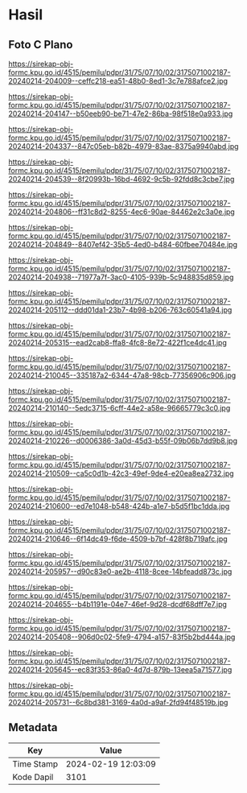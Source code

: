 # Hasil

## Foto C Plano

https://sirekap-obj-formc.kpu.go.id/4515/pemilu/pdpr/31/75/07/10/02/3175071002187-20240214-204009--ceffc218-ea51-48b0-8ed1-3c7e788afce2.jpg

https://sirekap-obj-formc.kpu.go.id/4515/pemilu/pdpr/31/75/07/10/02/3175071002187-20240214-204147--b50eeb90-be71-47e2-86ba-98f518e0a933.jpg

https://sirekap-obj-formc.kpu.go.id/4515/pemilu/pdpr/31/75/07/10/02/3175071002187-20240214-204337--847c05eb-b82b-4979-83ae-8375a9940abd.jpg

https://sirekap-obj-formc.kpu.go.id/4515/pemilu/pdpr/31/75/07/10/02/3175071002187-20240214-204539--8f20993b-16bd-4692-9c5b-92fdd8c3cbe7.jpg

https://sirekap-obj-formc.kpu.go.id/4515/pemilu/pdpr/31/75/07/10/02/3175071002187-20240214-204806--ff31c8d2-8255-4ec6-90ae-84462e2c3a0e.jpg

https://sirekap-obj-formc.kpu.go.id/4515/pemilu/pdpr/31/75/07/10/02/3175071002187-20240214-204849--8407ef42-35b5-4ed0-b484-60fbee70484e.jpg

https://sirekap-obj-formc.kpu.go.id/4515/pemilu/pdpr/31/75/07/10/02/3175071002187-20240214-204938--71977a7f-3ac0-4105-939b-5c948835d859.jpg

https://sirekap-obj-formc.kpu.go.id/4515/pemilu/pdpr/31/75/07/10/02/3175071002187-20240214-205112--ddd01da1-23b7-4b98-b206-763c60541a94.jpg

https://sirekap-obj-formc.kpu.go.id/4515/pemilu/pdpr/31/75/07/10/02/3175071002187-20240214-205315--ead2cab8-ffa8-4fc8-8e72-422f1ce4dc41.jpg

https://sirekap-obj-formc.kpu.go.id/4515/pemilu/pdpr/31/75/07/10/02/3175071002187-20240214-210045--335187a2-6344-47a8-98cb-77356906c906.jpg

https://sirekap-obj-formc.kpu.go.id/4515/pemilu/pdpr/31/75/07/10/02/3175071002187-20240214-210140--5edc3715-6cff-44e2-a58e-96665779c3c0.jpg

https://sirekap-obj-formc.kpu.go.id/4515/pemilu/pdpr/31/75/07/10/02/3175071002187-20240214-210226--d0006386-3a0d-45d3-b55f-09b06b7dd9b8.jpg

https://sirekap-obj-formc.kpu.go.id/4515/pemilu/pdpr/31/75/07/10/02/3175071002187-20240214-210509--ca5c0d1b-42c3-49ef-9de4-e20ea8ea2732.jpg

https://sirekap-obj-formc.kpu.go.id/4515/pemilu/pdpr/31/75/07/10/02/3175071002187-20240214-210600--ed7e1048-b548-424b-a1e7-b5d5f1bc1dda.jpg

https://sirekap-obj-formc.kpu.go.id/4515/pemilu/pdpr/31/75/07/10/02/3175071002187-20240214-210646--6f14dc49-f6de-4509-b7bf-428f8b719afc.jpg

https://sirekap-obj-formc.kpu.go.id/4515/pemilu/pdpr/31/75/07/10/02/3175071002187-20240214-205957--d90c83e0-ae2b-4118-8cee-14bfeadd873c.jpg

https://sirekap-obj-formc.kpu.go.id/4515/pemilu/pdpr/31/75/07/10/02/3175071002187-20240214-204655--b4b1191e-04e7-46ef-9d28-dcdf68dff7e7.jpg

https://sirekap-obj-formc.kpu.go.id/4515/pemilu/pdpr/31/75/07/10/02/3175071002187-20240214-205408--906d0c02-5fe9-4794-a157-83f5b2bd444a.jpg

https://sirekap-obj-formc.kpu.go.id/4515/pemilu/pdpr/31/75/07/10/02/3175071002187-20240214-205645--ec83f353-86a0-4d7d-879b-13eea5a71577.jpg

https://sirekap-obj-formc.kpu.go.id/4515/pemilu/pdpr/31/75/07/10/02/3175071002187-20240214-205731--6c8bd381-3169-4a0d-a9af-2fd94f48519b.jpg


## Metadata

| Key        | Value               |
| ---------- | ------------------- |
| Time Stamp | 2024-02-19 12:03:09 |
| Kode Dapil | 3101                |



